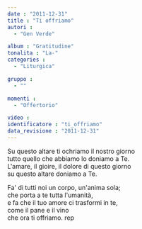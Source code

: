 ```yaml
---
date : "2011-12-31"
title : "Ti offriamo"
autori : 
  - "Gen Verde"

album : "Gratitudine"
tonalita : "La-"
categories : 
  - "Liturgica"

gruppo : 
  - ""

momenti : 
  - "Offertorio"

video : 
identificatore : "ti_offriamo"
data_revisione : "2011-12-31"
---
```

  
  
  
Su questo altare ti ochriamo il nostro giorno  
tutto quello che abbiamo lo doniamo a Te.  
L'amare, il gioire, il dolore di questo giorno  
su questo altare doniamo a Te.  
  
  
  
Fa' di tutti noi un corpo, un'anima sola;  
che porta a te tutta l'umanità,  
e fa che il tuo amore ci trasformi in te,  
come il pane e il vino  
che ora ti offriamo. rep  
  
  
  
